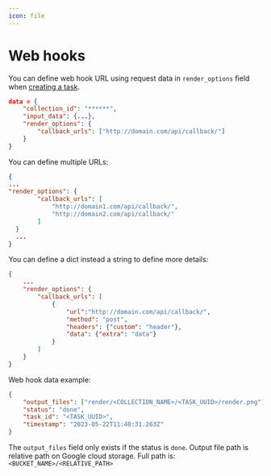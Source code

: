 ```yaml
---
icon: file
---
```



# Web hooks

You can define web hook URL using request data in `render_options` field when [creating a task](/API/task-create.md).

```json
data = {
    "collection_id": "******",
    "input_data": {...},
    "render_options": {
        "callback_urls": ["http://domain.com/api/callback/"]
    }
}
```

You can define multiple URLs:

```json
{
...
"render_options": {
        "callback_urls": [
            "http://domain1.com/api/callback/",
            "http://domain2.com/api/callback/"
        ]
  }
  ...
}
```

You can define a dict instead a string to define more details:

```json
{
    ...
    "render_options": {
        "callback_urls": [
            {
                "url":"http://domain.com/api/callback/",
                "method": "post",
                "headers": {"custom": "header"},
                "data": {"extra": "data"}
            }
        ]
    }			
}
```

Web hook data example:

```json
{
    "output_files": ["render/<COLLECTION_NAME>/<TASK_UUID>/render.png"],
    "status": "done",
    "task_id": "<TASK_UUID>",
    "timestamp": "2023-05-22T11:40:31.263Z"
}
```

The `output_files` field only exists if the status is `done`. Output file path is relative path on Google cloud storage. Full path is: `<BUCKET_NAME>/<RELATIVE_PATH>`
